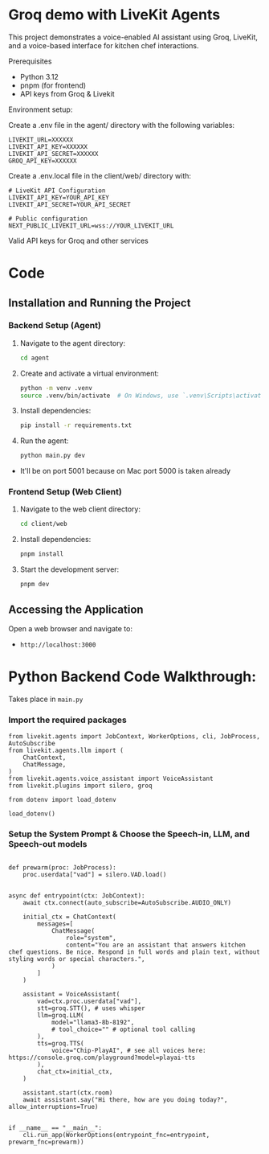 # Groq demo with LiveKit Agents

This project demonstrates a voice-enabled AI assistant using Groq, LiveKit, and a voice-based interface for kitchen chef interactions.

Prerequisites
- Python 3.12
- pnpm (for frontend)
- API keys from Groq & Livekit

Environment setup:

Create a .env file in the agent/ directory with the following variables:
```
LIVEKIT_URL=XXXXXX
LIVEKIT_API_KEY=XXXXXX
LIVEKIT_API_SECRET=XXXXXX
GROQ_API_KEY=XXXXXX
```

Create a .env.local file in the client/web/ directory with:
```
# LiveKit API Configuration
LIVEKIT_API_KEY=YOUR_API_KEY
LIVEKIT_API_SECRET=YOUR_API_SECRET

# Public configuration
NEXT_PUBLIC_LIVEKIT_URL=wss://YOUR_LIVEKIT_URL
```

Valid API keys for Groq and other services

# Code

## Installation and Running the Project

### Backend Setup (Agent)

1. Navigate to the agent directory:
   ```bash
   cd agent
   ```

2. Create and activate a virtual environment:
   ```bash
   python -m venv .venv
   source .venv/bin/activate  # On Windows, use `.venv\Scripts\activate`
   ```

3. Install dependencies:
   ```bash
   pip install -r requirements.txt
   ```

4. Run the agent:
   ```bash
   python main.py dev
   ```

- It'll be on port 5001 because on Mac port 5000 is taken already

### Frontend Setup (Web Client)

1. Navigate to the web client directory:
   ```bash
   cd client/web
   ```

2. Install dependencies:
   ```bash
   pnpm install
   ```

3. Start the development server:
   ```bash
   pnpm dev
   ```

## Accessing the Application

Open a web browser and navigate to:
- `http://localhost:3000`


# Python Backend Code Walkthrough:
Takes place in `main.py`

### Import the required packages
```
from livekit.agents import JobContext, WorkerOptions, cli, JobProcess, AutoSubscribe
from livekit.agents.llm import (
    ChatContext,
    ChatMessage,
)
from livekit.agents.voice_assistant import VoiceAssistant
from livekit.plugins import silero, groq

from dotenv import load_dotenv

load_dotenv()
```

### Setup the System Prompt & Choose the Speech-in, LLM, and Speech-out models
```

def prewarm(proc: JobProcess):
    proc.userdata["vad"] = silero.VAD.load()


async def entrypoint(ctx: JobContext):
    await ctx.connect(auto_subscribe=AutoSubscribe.AUDIO_ONLY)

    initial_ctx = ChatContext(
        messages=[
            ChatMessage(
                role="system",
                content="You are an assistant that answers kitchen chef questions. Be nice. Respond in full words and plain text, without styling words or special characters.",
            )
        ]
    )

    assistant = VoiceAssistant(
        vad=ctx.proc.userdata["vad"],
        stt=groq.STT(), # uses whisper
        llm=groq.LLM(
            model="llama3-8b-8192",
            # tool_choice="" # optional tool calling
        ),
        tts=groq.TTS(
            voice="Chip-PlayAI", # see all voices here: https://console.groq.com/playground?model=playai-tts
        ),
        chat_ctx=initial_ctx,
    )

    assistant.start(ctx.room)
    await assistant.say("Hi there, how are you doing today?", allow_interruptions=True)


if __name__ == "__main__":
    cli.run_app(WorkerOptions(entrypoint_fnc=entrypoint, prewarm_fnc=prewarm))

```
